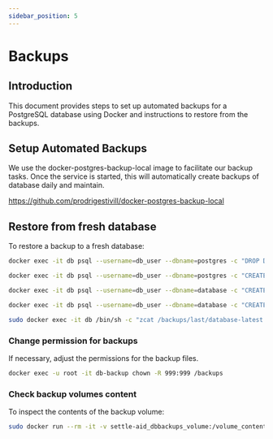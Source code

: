 ```yaml
---
sidebar_position: 5
---
```


# Backups

## Introduction

This document provides steps to set up automated backups for a PostgreSQL database using Docker and instructions to restore from the backups.

## Setup Automated Backups

We use the docker-postgres-backup-local image to facilitate our backup tasks. Once the service is started, this will automatically create backups of database daily and maintain.

https://github.com/prodrigestivill/docker-postgres-backup-local

## Restore from fresh database

To restore a backup to a fresh database:

```bash
docker exec -it db psql --username=db_user --dbname=postgres -c "DROP DATABASE database;"
```

```bash
docker exec -it db psql --username=db_user --dbname=postgres -c "CREATE DATABASE database;"
```

```bash
docker exec -it db psql --username=db_user --dbname=database -c "CREATE EXTENSION IF NOT EXISTS postgis;"
```

```bash
docker exec -it db psql --username=db_user --dbname=database -c "CREATE EXTENSION IF NOT EXISTS vector;"
```

```bash
sudo docker exec -it db /bin/sh -c "zcat /backups/last/database-latest.sql.gz | psql --username=db_user --dbname=database -W"
```

### Change permission for backups

If necessary, adjust the permissions for the backup files.

```bash
docker exec -u root -it db-backup chown -R 999:999 /backups
```

### Check backup volumes content

To inspect the contents of the backup volume:

```bash
sudo docker run --rm -it -v settle-aid_dbbackups_volume:/volume_content alpine:latest /bin/sh
```
